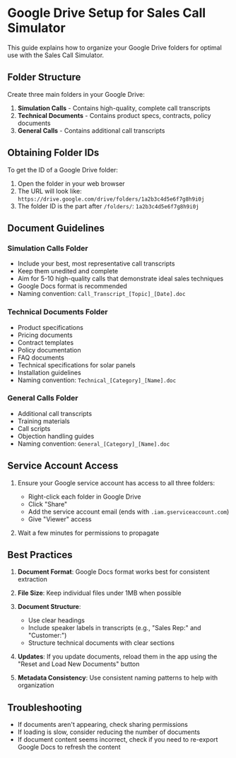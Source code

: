 # Google Drive Setup for Sales Call Simulator

This guide explains how to organize your Google Drive folders for optimal use with the Sales Call Simulator.

## Folder Structure

Create three main folders in your Google Drive:

1. **Simulation Calls** - Contains high-quality, complete call transcripts
2. **Technical Documents** - Contains product specs, contracts, policy documents
3. **General Calls** - Contains additional call transcripts

## Obtaining Folder IDs

To get the ID of a Google Drive folder:

1. Open the folder in your web browser
2. The URL will look like: `https://drive.google.com/drive/folders/1a2b3c4d5e6f7g8h9i0j`
3. The folder ID is the part after `/folders/`: `1a2b3c4d5e6f7g8h9i0j`

## Document Guidelines

### Simulation Calls Folder

- Include your best, most representative call transcripts
- Keep them unedited and complete
- Aim for 5-10 high-quality calls that demonstrate ideal sales techniques
- Google Docs format is recommended
- Naming convention: `Call_Transcript_[Topic]_[Date].doc`

### Technical Documents Folder

- Product specifications
- Pricing documents
- Contract templates
- Policy documentation
- FAQ documents
- Technical specifications for solar panels
- Installation guidelines
- Naming convention: `Technical_[Category]_[Name].doc`

### General Calls Folder

- Additional call transcripts
- Training materials
- Call scripts
- Objection handling guides
- Naming convention: `General_[Category]_[Name].doc`

## Service Account Access

1. Ensure your Google service account has access to all three folders:
   - Right-click each folder in Google Drive
   - Click "Share"
   - Add the service account email (ends with `.iam.gserviceaccount.com`)
   - Give "Viewer" access

2. Wait a few minutes for permissions to propagate

## Best Practices

1. **Document Format**: Google Docs format works best for consistent extraction

2. **File Size**: Keep individual files under 1MB when possible

3. **Document Structure**:
   - Use clear headings
   - Include speaker labels in transcripts (e.g., "Sales Rep:" and "Customer:")
   - Structure technical documents with clear sections

4. **Updates**: If you update documents, reload them in the app using the "Reset and Load New Documents" button

5. **Metadata Consistency**: Use consistent naming patterns to help with organization

## Troubleshooting

- If documents aren't appearing, check sharing permissions
- If loading is slow, consider reducing the number of documents
- If document content seems incorrect, check if you need to re-export Google Docs to refresh the content